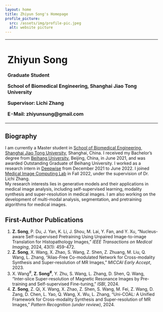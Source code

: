 ```yaml
---
layout: home
title: Zhiyun Song's Homepage
profile_picture:
  src: /assets/img/profile-pic.jpeg
  alt: website picture
---
```

<table border="0">
<tr>
<td width="75%">
<h1>Zhiyun Song</h1>
<p><b>Graduate Student</b></p>
<p><b>School of Biomedical Engineering, Shanghai Jiao Tong University</b></p>
<p><b>Supervisor: Lichi Zhang</b></p>
<p><b>E-Mail: zhiyunsung@gmail.com</b></p>
</td>
</tr>
</table>


## Biography

I am currently a Master student in [School of Biomedical Engineering](https://bme.sjtu.edu.cn/), [Shanghai Jiao Tong University](https://www.sjtu.edu.cn/), Shanghai, China. I received my Bachelor’s degree from [Beihang University](https://www.buaa.edu.cn/), Beijing, China, in June 2021, and was awarded Outstanding Graduate of Beihang University.
I worked as a research intern in [Deepwise](https://www.deepwise.com/) from December 2021 to June 2022.
I joined [Medical Image Computing Lab](https://mic.sjtu.edu.cn/) in Fall 2022, under the supervision of Dr. Lichi Zhang.  
My research interests lies in generative models and their applications in medical image analysis, including self-supervised learning, modality synthesis and super-resolution in medical images. I am also working on the development of multi-modal analysis, segmentation, and pretraining algorithms for medical images.

## First-Author Publications

1. **Z. Song**, P. Du, J. Yan, K. Li, J. Shou, M. Lai, Y. Fan, and Y. Xu, “Nucleus-aware Self-supervised Pretraining Using Unpaired Image-to-image Translation for Histopathology Images,” *IEEE Transactions on Medical Imaging*, 2024, 43(1): 459-472.
2. **Z. Song**, X. Wang, X. Zhao, S. Wang, Z. Shen, Z. Zhuang, M. Liu, Q. Wang, L. Zhang, “Alias-Free Co-modulated Network for Cross-modality Synthesis and Super-resolution of MR Images,” *MICCAI Early Accept*, 2023.
3. X. Wang<sup>#</sup>, **Z. Song<sup>#</sup>**, Y. Zhu, S. Wang, L. Zhang, D. Shen, Q. Wang, “Inter-slice Super-resolution of Magnetic Resonance Images by Pre-training and Self-supervised Fine-tuning,” *ISBI*, 2024.
4. **Z. Song**, Z. Qi, X. Wang, X. Zhao, Z. Shen, S. Wang, M. Fei, Z. Wang, D. Zang, D. Chen, L. Yao, Q. Wang, X. Wu, L. Zhang, “Uni-COAL: A Unified Framework for Cross-modality Synthesis and Super-resolution of MR Images,” *Pattern Recognition (under review)*, 2024.